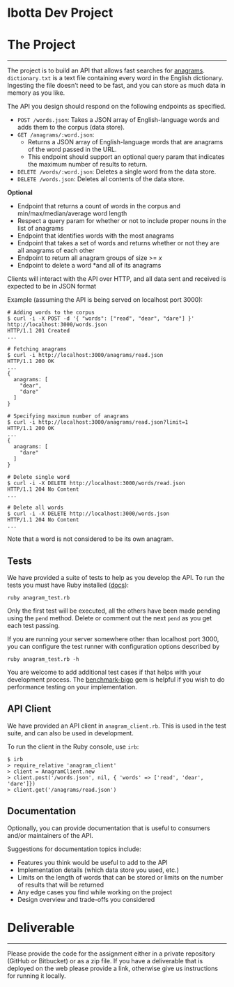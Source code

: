 Ibotta Dev Project
=========


# The Project

---

The project is to build an API that allows fast searches for [anagrams](https://en.wikipedia.org/wiki/Anagram). `dictionary.txt` is a text file containing every word in the English dictionary. Ingesting the file doesn’t need to be fast, and you can store as much data in memory as you like.

The API you design should respond on the following endpoints as specified.

- `POST /words.json`: Takes a JSON array of English-language words and adds them to the corpus (data store).
- `GET /anagrams/:word.json`:
  - Returns a JSON array of English-language words that are anagrams of the word passed in the URL.
  - This endpoint should support an optional query param that indicates the maximum number of results to return.
- `DELETE /words/:word.json`: Deletes a single word from the data store.
- `DELETE /words.json`: Deletes all contents of the data store.


**Optional**
- Endpoint that returns a count of words in the corpus and min/max/median/average word length 
- Respect a query param for whether or not to include proper nouns in the list of anagrams 
- Endpoint that identifies words with the most anagrams
- Endpoint that takes a set of words and returns whether or not they are all anagrams of each other 
- Endpoint to return all anagram groups of size >= *x*
- Endpoint to delete a word *and all of its anagrams 

Clients will interact with the API over HTTP, and all data sent and received is expected to be in JSON format

Example (assuming the API is being served on localhost port 3000):

```{bash}
# Adding words to the corpus
$ curl -i -X POST -d '{ "words": ["read", "dear", "dare"] }' http://localhost:3000/words.json
HTTP/1.1 201 Created
...

# Fetching anagrams
$ curl -i http://localhost:3000/anagrams/read.json
HTTP/1.1 200 OK
...
{
  anagrams: [
    "dear",
    "dare"
  ]
}

# Specifying maximum number of anagrams
$ curl -i http://localhost:3000/anagrams/read.json?limit=1
HTTP/1.1 200 OK
...
{
  anagrams: [
    "dare"
  ]
}

# Delete single word
$ curl -i -X DELETE http://localhost:3000/words/read.json
HTTP/1.1 204 No Content
...

# Delete all words
$ curl -i -X DELETE http://localhost:3000/words.json
HTTP/1.1 204 No Content
...
```

Note that a word is not considered to be its own anagram.


## Tests

We have provided a suite of tests to help as you develop the API. To run the tests you must have Ruby installed ([docs](https://www.ruby-lang.org/en/documentation/installation/)):

```{bash}
ruby anagram_test.rb
```

Only the first test will be executed, all the others have been made pending using the `pend` method. Delete or comment out the next `pend` as you get each test passing.

If you are running your server somewhere other than localhost port 3000, you can configure the test runner with configuration options described by

```{bash}
ruby anagram_test.rb -h
```

You are welcome to add additional test cases if that helps with your development process. The [benchmark-bigo](https://github.com/davy/benchmark-bigo) gem is helpful if you wish to do performance testing on your implementation.

## API Client

We have provided an API client in `anagram_client.rb`. This is used in the test suite, and can also be used in development.

To run the client in the Ruby console, use `irb`:

```{ruby}
$ irb
> require_relative 'anagram_client'
> client = AnagramClient.new
> client.post('/words.json', nil, { 'words' => ['read', 'dear', 'dare']})
> client.get('/anagrams/read.json')
```

## Documentation

Optionally, you can provide documentation that is useful to consumers and/or maintainers of the API.

Suggestions for documentation topics include:

- Features you think would be useful to add to the API
- Implementation details (which data store you used, etc.)
- Limits on the length of words that can be stored or limits on the number of results that will be returned
- Any edge cases you find while working on the project
- Design overview and trade-offs you considered


# Deliverable
---

Please provide the code for the assignment either in a private repository (GitHub or Bitbucket) or as a zip file. If you have a deliverable that is deployed on the web please provide a link, otherwise give us instructions for running it locally.


